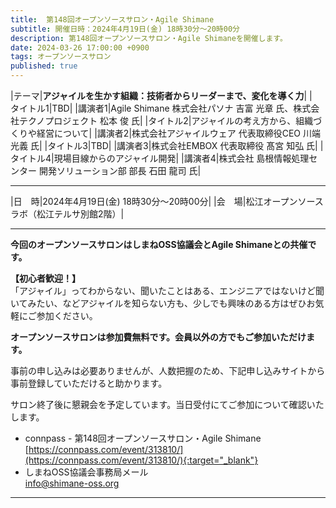 ```yaml
---
title:  第148回オープンソースサロン・Agile Shimane
subtitle: 開催日時：2024年4月19日(金) 18時30分～20時00分 
description: 第148回オープンソースサロン・Agile Shimaneを開催します。
date: 2024-03-26 17:00:00 +0900
tags: オープンソースサロン
published: true
--- 
```


|<nobr>テーマ</nobr>|__アジャイルを生かす組織：技術者からリーダーまで、変化を導く力__|
|<nobr>タイトル1</nobr>|TBD|
|<nobr>講演者1</nobr>|Agile Shimane 株式会社パソナ 吉富 光章 氏、株式会社テクノプロジェクト 松本 俊 氏|
|<nobr>タイトル2</nobr>|アジャイルの考え方から、組織づくりや経営について|
|<nobr>講演者2</nobr>|株式会社アジャイルウェア 代表取締役CEO 川端 光義 氏|
|<nobr>タイトル3</nobr>|TBD|
|<nobr>講演者3</nobr>|株式会社EMBOX 代表取締役 髙宮 知弘 氏|
|<nobr>タイトル4</nobr>|現場目線からのアジャイル開発|
|<nobr>講演者4</nobr>|株式会社 島根情報処理センター 開発ソリューション部 部長 石田 龍司 氏|

---

|<nobr>日　時</nobr>|2024年4月19日(金) 18時30分～20時00分|
|<nobr>会　場</nobr>|松江オープンソースラボ（松江テルサ別館2階）|

---

__今回のオープンソースサロンはしまねOSS協議会とAgile Shimaneとの共催です。__  

__【初心者歓迎！】__  
「アジャイル」ってわからない、聞いたことはある、エンジニアではないけど聞いてみたい、などアジャイルを知らない方も、少しでも興味のある方はぜひお気軽にご参加ください。  

__オープンソースサロンは参加費無料です。会員以外の方でもご参加いただけます。__  

事前の申し込みは必要ありませんが、人数把握のため、下記申し込みサイトから事前登録していただけると助かります。  

サロン終了後に懇親会を予定しています。当日受付にてご参加について確認いたします。  

- connpass - 第148回オープンソースサロン・Agile Shimane  
[https://connpass.com/event/313810/](https://connpass.com/event/313810/){:target="_blank"}  
- しまねOSS協議会事務局メール  
[info@shimane-oss.org](mailto:info@shimane-oss.org)  

---
